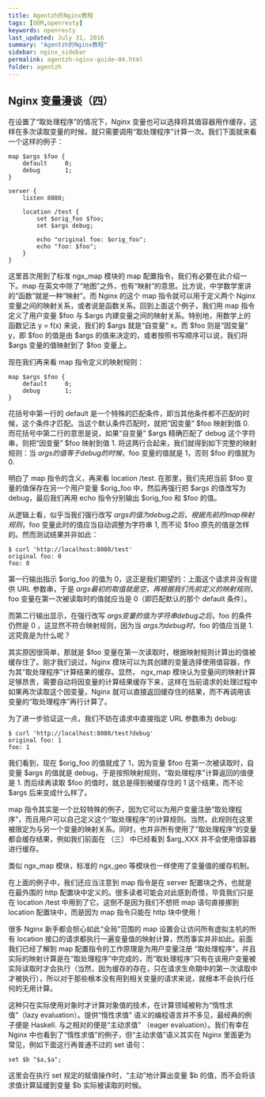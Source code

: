 ```yaml
---
title: Agentzh的Nginx教程
tags: [OOM,openresty]
keywords: openresty
last_updated: July 31, 2016
summary: "Agentzh的Nginx教程"
sidebar: nginx_sidebar
permalink: agentzh-nginx-guide-04.html
folder: agentzh
---
```


## Nginx 变量漫谈（四）

在设置了“取处理程序”的情况下，Nginx 变量也可以选择将其值容器用作缓存，这样在多次读取变量的时候，就只需要调用“取处理程序”计算一次。我们下面就来看一个这样的例子：

    map $args $foo {
        default     0;
        debug       1;
    }

    server {
        listen 8080;

        location /test {
            set $orig_foo $foo;
            set $args debug;

            echo "original foo: $orig_foo";
            echo "foo: $foo";
        }
    }

这里首次用到了标准 ngx_map 模块的 map 配置指令，我们有必要在此介绍一下。map 在英文中除了“地图”之外，也有“映射”的意思。比方说，中学数学里讲的“函数”就是一种“映射”。而 Nginx 的这个 map 指令就可以用于定义两个 Nginx 变量之间的映射关系，或者说是函数关系。回到上面这个例子，我们用 map 指令定义了用户变量 $foo 与 $args 内建变量之间的映射关系。特别地，用数学上的函数记法 y = f(x) 来说，我们的 $args 就是“自变量” x，而 $foo 则是“因变量” y，即 $foo 的值是由 $args 的值来决定的，或者按照书写顺序可以说，我们将 $args 变量的值映射到了 $foo 变量上。

现在我们再来看 map 指令定义的映射规则：

    map $args $foo {
        default     0;
        debug       1;
    }

花括号中第一行的 default 是一个特殊的匹配条件，即当其他条件都不匹配的时候，这个条件才匹配。当这个默认条件匹配时，就把“因变量” $foo 映射到值 0. 而花括号中第二行的意思是说，如果“自变量” $args 精确匹配了 debug 这个字符串，则把“因变量” $foo 映射到值 1. 将这两行合起来，我们就得到如下完整的映射规则：当 $args 的值等于 debug 的时候，$foo 变量的值就是 1，否则 $foo 的值就为 0.

明白了 map 指令的含义，再来看 location /test. 在那里，我们先把当前 $foo 变量的值保存在另一个用户变量 $orig_foo 中，然后再强行把 $args 的值改写为 debug，最后我们再用 echo 指令分别输出 $orig_foo 和 $foo 的值。

从逻辑上看，似乎当我们强行改写 $args 的值为 debug 之后，根据先前的 map 映射规则，$foo 变量此时的值应当自动调整为字符串 1, 而不论 $foo 原先的值是怎样的。然而测试结果并非如此：

    $ curl 'http://localhost:8080/test'
    original foo: 0
    foo: 0

第一行输出指示 $orig_foo 的值为 0，这正是我们期望的：上面这个请求并没有提供 URL 参数串，于是 $args 最初的取值就是空，再根据我们先前定义的映射规则，$foo 变量在第一次被读取时的值就应当是 0（即匹配默认的那个 default 条件）。

而第二行输出显示，在强行改写 $args 变量的值为字符串 debug 之后，$foo 的条件仍然是 0 ，这显然不符合映射规则，因为当 $args 为 debug 时，$foo 的值应当是 1. 这究竟是为什么呢？

其实原因很简单，那就是 $foo 变量在第一次读取时，根据映射规则计算出的值被缓存住了。刚才我们说过，Nginx 模块可以为其创建的变量选择使用值容器，作为其“取处理程序”计算结果的缓存。显然， ngx_map 模块认为变量间的映射计算足够昂贵，需要自动将因变量的计算结果缓存下来，这样在当前请求的处理过程中如果再次读取这个因变量，Nginx 就可以直接返回缓存住的结果，而不再调用该变量的“取处理程序”再行计算了。

为了进一步验证这一点，我们不妨在请求中直接指定 URL 参数串为 debug:

    $ curl 'http://localhost:8080/test?debug'
    original foo: 1
    foo: 1

我们看到，现在 $orig_foo 的值就成了 1，因为变量 $foo 在第一次被读取时，自变量 $args 的值就是 debug，于是按照映射规则，“取处理程序”计算返回的值便是 1. 而后续再读取 $foo 的值时，就总是得到被缓存住的 1 这个结果，而不论 $args 后来变成什么样了。

map 指令其实是一个比较特殊的例子，因为它可以为用户变量注册“取处理程序”，而且用户可以自己定义这个“取处理程序”的计算规则。当然，此规则在这里被限定为与另一个变量的映射关系。同时，也并非所有使用了“取处理程序”的变量都会缓存结果，例如我们前面在 （三） 中已经看到 $arg_XXX 并不会使用值容器进行缓存。

类似 ngx_map 模块，标准的 ngx_geo 等模块也一样使用了变量值的缓存机制。

在上面的例子中，我们还应当注意到 map 指令是在 server 配置块之外，也就是在最外围的 http 配置块中定义的。很多读者可能会对此感到奇怪，毕竟我们只是在 location /test 中用到了它。这倒不是因为我们不想把 map 语句直接挪到 location 配置块中，而是因为 map 指令只能在 http 块中使用！

很多 Nginx 新手都会担心如此“全局”范围的 map 设置会让访问所有虚拟主机的所有 location 接口的请求都执行一遍变量值的映射计算，然而事实并非如此。前面我们已经了解到 map 配置指令的工作原理是为用户变量注册 “取处理程序”，并且实际的映射计算是在“取处理程序”中完成的，而“取处理程序”只有在该用户变量被实际读取时才会执行（当然，因为缓存的存在，只在请求生命期中的第一次读取中才被执行），所以对于那些根本没有用到相关变量的请求来说，就根本不会执行任何的无用计算。

这种只在实际使用对象时才计算对象值的技术，在计算领域被称为“惰性求值”（lazy evaluation）。提供“惰性求值” 语义的编程语言并不多见，最经典的例子便是 Haskell. 与之相对的便是“主动求值” （eager evaluation）。我们有幸在 Nginx 中也看到了“惰性求值”的例子，但“主动求值”语义其实在 Nginx 里面更为常见，例如下面这行再普通不过的 set 语句：

    set $b "$a,$a";

这里会在执行 set 规定的赋值操作时，“主动”地计算出变量 $b 的值，而不会将该求值计算延缓到变量 $b 实际被读取的时候。
